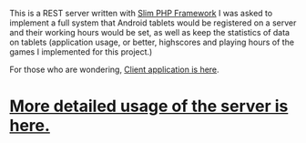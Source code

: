 This is a REST server written with [Slim PHP Framework](http://www.slimframework.com/)
I was asked to implement a full system that Android tablets would be registered on a server and their working hours would be set, as well as keep the statistics of data on tablets (application usage, or better, highscores and playing hours of the games I implemented for this project.)

For those who are wondering, [Client application is here](https://github.com/Tanshaydar/Unity3D-Restful-Client).

# [More detailed usage of the server is here.](https://github.com/Tanshaydar/TimeConstraintServer/wiki) #
